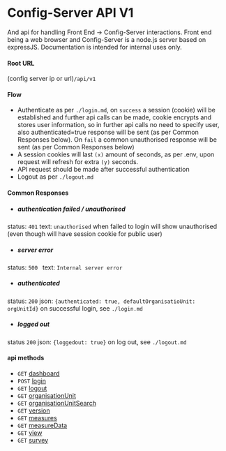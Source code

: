# Config-Server API V1

And api for handling Front End -> Config-Server interactions.  Front end being a web browser and Config-Server is a node.js server based on expressJS. Documentation is intended for internal uses only.

#### Root URL
(config server ip or url)`/api/v1`

#### Flow

* Authenticate as per `./login.md`, on `success` a session (cookie) will be established and further api calls can be made, cookie encrypts and stores user information, so in further api calls no need to specify user, also authenticated=true response will be sent (as per Common Responses below). On `fail` a common unauthorised response will be sent (as per Common Responses below)
* A session cookies will last `(x)` amount of seconds, as per .env, upon request will refresh for extra `(y)` seconds.
* API request should be made after successful authentication
* Logout as per `./logout.md`

#### Common Responses

* ##### authentication failed /  unauthorised
status: `401`
text: `unauthorised`
when failed to login will show unauthorised (even though will have session cookie for public user)

* ##### server error
status: `500 `
text: `Internal server error`
* ##### authenticated
status: `200` json: `{authenticated: true, defaultOrganisatioUnit: orgUnitId}` on successful login, see `./login.md`
* ##### logged out
status `200` json: `{loggedout: true}` on log out, see `./logout.md`

#### api methods

*  `GET`  [dashboard](https://github.com/sussol/tupaia-config-server/blob/master/src/apiV1/Documentation/dashboard.md)
*  `POST` [login](https://github.com/sussol/tupaia-config-server/blob/master/src/apiV1/Documentation/login.md)
*  `GET`  [logout](https://github.com/sussol/tupaia-config-server/blob/master/src/apiV1/Documentation/logout.md)
*  `GET`  [organisationUnit](https://github.com/sussol/tupaia-config-server/blob/master/src/apiV1/Documentation/organisationUnit.md)
*  `GET`  [organisationUnitSearch](https://github.com/sussol/tupaia-config-server/blob/master/src/apiV1/Documentation/organisationUnitSearch.md)
*  `GET`  [version](https://github.com/sussol/tupaia-config-server/blob/master/src/apiV1/Documentation/version.md)
*  `GET`  [measures](https://github.com/sussol/tupaia-config-server/blob/master/src/apiV1/Documentation/measures.md)
*  `GET`  [measureData](https://github.com/sussol/tupaia-config-server/blob/master/src/apiV1/Documentation/measureData.md)
*  `GET`  [view](https://github.com/sussol/tupaia-config-server/blob/master/src/apiV1/Documentation/view.md)
*  `GET`  [survey](https://github.com/sussol/tupaia-config-server/blob/master/src/apiV1/Documentation/survey.md)
